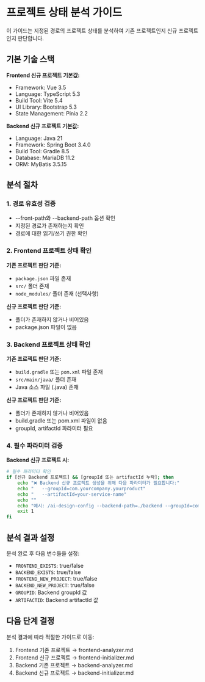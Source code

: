 # 프로젝트 상태 분석 가이드

이 가이드는 지정된 경로의 프로젝트 상태를 분석하여 기존 프로젝트인지 신규 프로젝트인지 판단합니다.

## 기본 기술 스택

**Frontend 신규 프로젝트 기본값:**

- Framework: Vue 3.5
- Language: TypeScript 5.3
- Build Tool: Vite 5.4
- UI Library: Bootstrap 5.3
- State Management: Pinia 2.2

**Backend 신규 프로젝트 기본값:**

- Language: Java 21
- Framework: Spring Boot 3.4.0
- Build Tool: Gradle 8.5
- Database: MariaDB 11.2
- ORM: MyBatis 3.5.15

## 분석 절차

### 1. 경로 유효성 검증

- --front-path와 --backend-path 옵션 확인
- 지정된 경로가 존재하는지 확인
- 경로에 대한 읽기/쓰기 권한 확인

### 2. Frontend 프로젝트 상태 확인

**기존 프로젝트 판단 기준:**

- `package.json` 파일 존재
- `src/` 폴더 존재
- `node_modules/` 폴더 존재 (선택사항)

**신규 프로젝트 판단 기준:**

- 폴더가 존재하지 않거나 비어있음
- package.json 파일이 없음

### 3. Backend 프로젝트 상태 확인

**기존 프로젝트 판단 기준:**

- `build.gradle` 또는 `pom.xml` 파일 존재
- `src/main/java/` 폴더 존재
- Java 소스 파일 (.java) 존재

**신규 프로젝트 판단 기준:**

- 폴더가 존재하지 않거나 비어있음
- build.gradle 또는 pom.xml 파일이 없음
- groupId, artifactId 파라미터 필요

### 4. 필수 파라미터 검증

**Backend 신규 프로젝트 시:**

```bash
# 필수 파라미터 확인
if [신규 Backend 프로젝트] && [groupId 또는 artifactId 누락]; then
    echo "❌ Backend 신규 프로젝트 생성을 위해 다음 파라미터가 필요합니다:"
    echo "   --groupId=com.yourcompany.yourproduct"
    echo "   --artifactId=your-service-name"
    echo ""
    echo "예시: /ai-design-config --backend-path=./backend --groupId=com.osstem.ows --artifactId=sal"
    exit 1
fi
```

## 분석 결과 설정

분석 완료 후 다음 변수들을 설정:

- `FRONTEND_EXISTS`: true/false
- `BACKEND_EXISTS`: true/false
- `FRONTEND_NEW_PROJECT`: true/false
- `BACKEND_NEW_PROJECT`: true/false
- `GROUPID`: Backend groupId 값
- `ARTIFACTID`: Backend artifactId 값

## 다음 단계 결정

분석 결과에 따라 적절한 가이드로 이동:

1. Frontend 기존 프로젝트 → frontend-analyzer.md
2. Frontend 신규 프로젝트 → frontend-initializer.md
3. Backend 기존 프로젝트 → backend-analyzer.md
4. Backend 신규 프로젝트 → backend-initializer.md